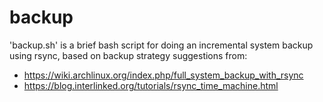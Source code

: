 # backup
'backup.sh' is a brief bash script for doing an incremental system backup using rsync, based on backup strategy suggestions from:
* https://wiki.archlinux.org/index.php/full_system_backup_with_rsync
* https://blog.interlinked.org/tutorials/rsync_time_machine.html